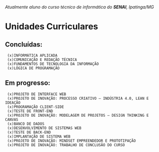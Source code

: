 _Atualmente aluno do curso técnico de informática do **SENAI**, Ipatinga/MG_

# **Unidades Curriculares**

## **Concluídas:**
     (x)INFORMÁTICA APLICADA
     (x)COMUNICAÇÃO E REDAÇÃO TÉCNICA
     (x)FUNDAMENTOS DE TECNOLOGIA DA INFORMAÇÃO
     (x)LÓGICA DE PROGRAMAÇÃO
## **Em progresso:**
     (x)PROJETO DE INTERFACE WEB
     (x)PROJETO DE INOVAÇÃO: PROCESSO CRIATIVO – INDÚSTRIA 4.0, LEAN E IDEAÇÃO
     (x)PROGRAMAÇÃO CLIENT-SIDE
     (x)TESTE DE FRONT-END
     (x)PROJETO DE INOVAÇÃO: MODELAGEM DE PROJETOS – DESIGN THINKING E CANVAS
     (x)BANCO DE DADOS
     (x)DESENVOLVIMENTO DE SISTEMAS WEB
     (x)TESTE DE BACK-END
     (x)IMPLANTAÇÃO DE SISTEMA WEB
     (x)PROJETO DE INOVAÇÃO: MINDSET EMPREENDEDOR E PROTOTIPAÇÃO
     (x)PROJETO DE INOVAÇÃO: TRABALHO DE CONCLUSÃO DO CURSO
     
